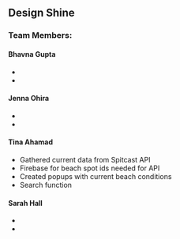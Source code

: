 ## Design Shine

### Team Members:

#### Bhavna Gupta
  *
  *
  
#### Jenna Ohira
  *
  *
  
#### Tina Ahamad 
  * Gathered current data from Spitcast API
  * Firebase for beach spot ids needed for API
  * Created popups with current beach conditions
  * Search function
  
#### Sarah Hall
  *
  *

###
